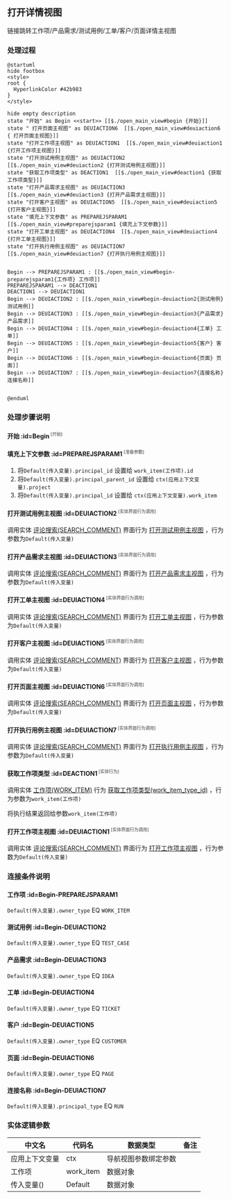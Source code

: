 ## 打开详情视图 <!-- {docsify-ignore-all} -->

   链接跳转工作项/产品需求/测试用例/工单/客户/页面详情主视图

### 处理过程

```plantuml
@startuml
hide footbox
<style>
root {
  HyperlinkColor #42b983
}
</style>

hide empty description
state "开始" as Begin <<start>> [[$./open_main_view#begin {开始}]]
state " 打开页面主视图" as DEUIACTION6  [[$./open_main_view#deuiaction6 { 打开页面主视图}]]
state "打开工作项主视图" as DEUIACTION1  [[$./open_main_view#deuiaction1 {打开工作项主视图}]]
state "打开测试用例主视图" as DEUIACTION2  [[$./open_main_view#deuiaction2 {打开测试用例主视图}]]
state "获取工作项类型" as DEACTION1  [[$./open_main_view#deaction1 {获取工作项类型}]]
state "打开产品需求主视图" as DEUIACTION3  [[$./open_main_view#deuiaction3 {打开产品需求主视图}]]
state "打开客户主视图" as DEUIACTION5  [[$./open_main_view#deuiaction5 {打开客户主视图}]]
state "填充上下文参数" as PREPAREJSPARAM1  [[$./open_main_view#preparejsparam1 {填充上下文参数}]]
state "打开工单主视图" as DEUIACTION4  [[$./open_main_view#deuiaction4 {打开工单主视图}]]
state "打开执行用例主视图" as DEUIACTION7  [[$./open_main_view#deuiaction7 {打开执行用例主视图}]]


Begin --> PREPAREJSPARAM1 : [[$./open_main_view#begin-preparejsparam1{工作项} 工作项]]
PREPAREJSPARAM1 --> DEACTION1
DEACTION1 --> DEUIACTION1
Begin --> DEUIACTION2 : [[$./open_main_view#begin-deuiaction2{测试用例} 测试用例]]
Begin --> DEUIACTION3 : [[$./open_main_view#begin-deuiaction3{产品需求} 产品需求]]
Begin --> DEUIACTION4 : [[$./open_main_view#begin-deuiaction4{工单} 工单]]
Begin --> DEUIACTION5 : [[$./open_main_view#begin-deuiaction5{客户} 客户]]
Begin --> DEUIACTION6 : [[$./open_main_view#begin-deuiaction6{页面} 页面]]
Begin --> DEUIACTION7 : [[$./open_main_view#begin-deuiaction7{连接名称} 连接名称]]


@enduml
```


### 处理步骤说明

#### 开始 :id=Begin<sup class="footnote-symbol"> <font color=gray size=1>[开始]</font></sup>




#### 填充上下文参数 :id=PREPAREJSPARAM1<sup class="footnote-symbol"> <font color=gray size=1>[准备参数]</font></sup>



1. 将`Default(传入变量).principal_id` 设置给  `work_item(工作项).id`
2. 将`Default(传入变量).principal_parent_id` 设置给  `ctx(应用上下文变量).project`
3. 将`Default(传入变量).principal_id` 设置给  `ctx(应用上下文变量).work_item`

#### 打开测试用例主视图 :id=DEUIACTION2<sup class="footnote-symbol"> <font color=gray size=1>[实体界面行为调用]</font></sup>



调用实体 [评论搜索(SEARCH_COMMENT)](module/Base/search_comment.md) 界面行为 [打开测试用例主视图](module/Base/search_comment#界面行为) ，行为参数为`Default(传入变量)`

#### 打开产品需求主视图 :id=DEUIACTION3<sup class="footnote-symbol"> <font color=gray size=1>[实体界面行为调用]</font></sup>



调用实体 [评论搜索(SEARCH_COMMENT)](module/Base/search_comment.md) 界面行为 [打开产品需求主视图](module/Base/search_comment#界面行为) ，行为参数为`Default(传入变量)`

#### 打开工单主视图 :id=DEUIACTION4<sup class="footnote-symbol"> <font color=gray size=1>[实体界面行为调用]</font></sup>



调用实体 [评论搜索(SEARCH_COMMENT)](module/Base/search_comment.md) 界面行为 [打开工单主视图](module/Base/search_comment#界面行为) ，行为参数为`Default(传入变量)`

#### 打开客户主视图 :id=DEUIACTION5<sup class="footnote-symbol"> <font color=gray size=1>[实体界面行为调用]</font></sup>



调用实体 [评论搜索(SEARCH_COMMENT)](module/Base/search_comment.md) 界面行为 [打开客户主视图](module/Base/search_comment#界面行为) ，行为参数为`Default(传入变量)`

####  打开页面主视图 :id=DEUIACTION6<sup class="footnote-symbol"> <font color=gray size=1>[实体界面行为调用]</font></sup>



调用实体 [评论搜索(SEARCH_COMMENT)](module/Base/search_comment.md) 界面行为 [打开页面主视图](module/Base/search_comment#界面行为) ，行为参数为`Default(传入变量)`

#### 打开执行用例主视图 :id=DEUIACTION7<sup class="footnote-symbol"> <font color=gray size=1>[实体界面行为调用]</font></sup>



调用实体 [评论搜索(SEARCH_COMMENT)](module/Base/search_comment.md) 界面行为 [打开执行用例主视图](module/Base/search_comment#界面行为) ，行为参数为`Default(传入变量)`

#### 获取工作项类型 :id=DEACTION1<sup class="footnote-symbol"> <font color=gray size=1>[实体行为]</font></sup>



调用实体 [工作项(WORK_ITEM)](module/ProjMgmt/work_item.md) 行为 [获取工作项类型(work_item_type_id)](module/ProjMgmt/work_item#行为) ，行为参数为`work_item(工作项)`

将执行结果返回给参数`work_item(工作项)`

#### 打开工作项主视图 :id=DEUIACTION1<sup class="footnote-symbol"> <font color=gray size=1>[实体界面行为调用]</font></sup>



调用实体 [评论搜索(SEARCH_COMMENT)](module/Base/search_comment.md) 界面行为 [打开工作项主视图](module/Base/search_comment#界面行为) ，行为参数为`Default(传入变量)`

### 连接条件说明
#### 工作项 :id=Begin-PREPAREJSPARAM1

```Default(传入变量).owner_type``` EQ ```WORK_ITEM```
#### 测试用例 :id=Begin-DEUIACTION2

```Default(传入变量).owner_type``` EQ ```TEST_CASE```
#### 产品需求 :id=Begin-DEUIACTION3

```Default(传入变量).owner_type``` EQ ```IDEA```
#### 工单 :id=Begin-DEUIACTION4

```Default(传入变量).owner_type``` EQ ```TICKET```
#### 客户 :id=Begin-DEUIACTION5

```Default(传入变量).owner_type``` EQ ```CUSTOMER```
#### 页面 :id=Begin-DEUIACTION6

```Default(传入变量).owner_type``` EQ ```PAGE```
#### 连接名称 :id=Begin-DEUIACTION7

```Default(传入变量).principal_type``` EQ ```RUN```


### 实体逻辑参数

|    中文名   |    代码名    |  数据类型      |备注 |
| --------| --------| --------  | --------   |
|应用上下文变量|ctx|导航视图参数绑定参数||
|工作项|work_item|数据对象||
|传入变量(<i class="fa fa-check"/></i>)|Default|数据对象||
